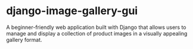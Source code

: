 # django-image-gallery-gui
A beginner-friendly web application built with Django that allows users to manage and display a collection of product images in a visually appealing gallery format.
